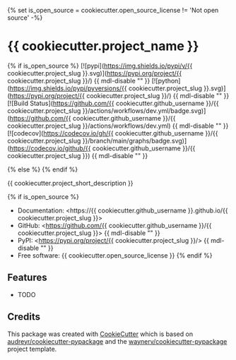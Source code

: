 {% set is_open_source = cookiecutter.open_source_license != 'Not open source' -%}

# {{ cookiecutter.project_name }}

{% if is_open_source %}
[![pypi](https://img.shields.io/pypi/v/{{ cookiecutter.project_slug }}.svg)](https://pypi.org/project/{{ cookiecutter.project_slug }}/) {{ mdl-disable "<!-- markdownlint-disable MD034 -->" }}
[![python](https://img.shields.io/pypi/pyversions/{{ cookiecutter.project_slug }}.svg)](https://pypi.org/project/{{ cookiecutter.project_slug }}/) {{ mdl-disable "<!-- markdownlint-disable MD034 -->" }}
[![Build Status](https://github.com/{{ cookiecutter.github_username }}/{{ cookiecutter.project_slug }}/actions/workflows/dev.yml/badge.svg)](https://github.com/{{ cookiecutter.github_username }}/{{ cookiecutter.project_slug }}/actions/workflows/dev.yml) {{ mdl-disable "<!-- markdownlint-disable MD034 -->" }}
[![codecov](https://codecov.io/gh/{{ cookiecutter.github_username }}/{{ cookiecutter.project_slug }}/branch/main/graphs/badge.svg)](https://codecov.io/github/{{ cookiecutter.github_username }}/{{ cookiecutter.project_slug }}) {{ mdl-disable "<!-- markdownlint-disable MD034 -->" }}

{% else %}
{% endif %}

{{ cookiecutter.project_short_description }}

{% if is_open_source %}

* Documentation: <https://{{ cookiecutter.github_username }}.github.io/{{ cookiecutter.project_slug }}>
* GitHub: <https://github.com/{{ cookiecutter.github_username }}/{{ cookiecutter.project_slug }}> {{ mdl-disable "<!-- markdownlint-disable MD034 -->" }}
* PyPI: <https://pypi.org/project/{{ cookiecutter.project_slug }}/> {{ mdl-disable "<!-- markdownlint-disable MD034 -->" }}
* Free software: {{ cookiecutter.open_source_license }}
{% endif %}

## Features

* TODO

## Credits

This package was created with [CookieCutter](https://github.com/euanmason/cookiecutter-pypackage) which is based on [audreyr/cookiecutter-pypackage](https://github.com/audreyr/cookiecutter) and the [waynerv/cookiecutter-pypackage](https://github.com/waynerv/cookiecutter-pypackage) project template.
